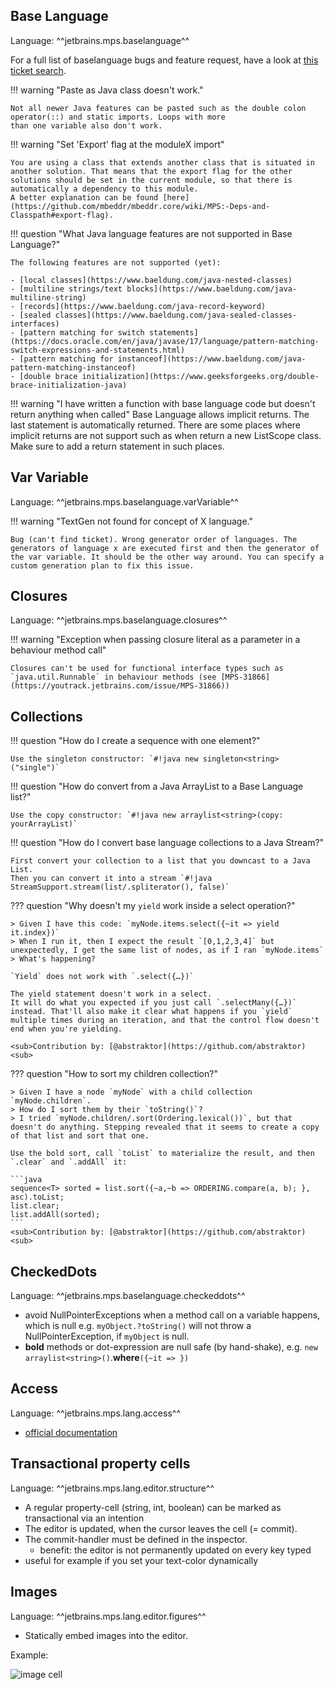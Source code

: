 ## Base Language
Language: ^^jetbrains.mps.baselanguage^^

For a full list of baselanguage bugs and feature request, have a look at [this ticket search](https://youtrack.jetbrains.com/issues/MPS?q=%23Open%20%23BaseLanguage).

!!! warning "Paste as Java class doesn't work."

    Not all newer Java features can be pasted such as the double colon operator(::) and static imports. Loops with more
    than one variable also don't work.

!!! warning "Set 'Export' flag at the moduleX import"

    You are using a class that extends another class that is situated in another solution. That means that the export flag for the other
    solutions should be set in the current module, so that there is automatically a dependency to this module.
    A better explanation can be found [here](https://github.com/mbeddr/mbeddr.core/wiki/MPS:-Deps-and-Classpath#export-flag).

!!! question "What Java language features are not supported in Base Language?"

    The following features are not supported (yet):

    - [local classes](https://www.baeldung.com/java-nested-classes)
    - [multiline strings/text blocks](https://www.baeldung.com/java-multiline-string)
    - [records](https://www.baeldung.com/java-record-keyword)
    - [sealed classes](https://www.baeldung.com/java-sealed-classes-interfaces)
    - [pattern matching for switch statements](https://docs.oracle.com/en/java/javase/17/language/pattern-matching-switch-expressions-and-statements.html)
    - [pattern matching for instanceof](https://www.baeldung.com/java-pattern-matching-instanceof)
    - [double brace initialization](https://www.geeksforgeeks.org/double-brace-initialization-java)


!!! warning "I have written a function with base language code but doesn't return anything when called"
    Base Language allows implicit returns. The last statement is automatically returned. There are some
    places where implicit returns are not support such as when return a new ListScope class. Make sure to add a return
    statement in such places.

## Var Variable
Language: ^^jetbrains.mps.baselanguage.varVariable^^

!!! warning "TextGen not found for concept of X language."

    Bug (can't find ticket). Wrong generator order of languages. The generators of language x are executed first and then the generator of
    the var variable. It should be the other way around. You can specify a custom generation plan to fix this issue.

## Closures
Language: ^^jetbrains.mps.baselanguage.closures^^

!!! warning "Exception when passing closure literal as a parameter in a behaviour method call"

    Closures can't be used for functional interface types such as `java.util.Runnable` in behaviour methods (see [MPS-31866](https://youtrack.jetbrains.com/issue/MPS-31866))

## Collections

!!! question "How do I create a sequence with one element?"

    Use the singleton constructor: `#!java new singleton<string>("single")`

!!! question "How do convert from a Java ArrayList to a Base Language list?"

    Use the copy constructor: `#!java new arraylist<string>(copy: yourArrayList)`

!!! question "How do I convert base language collections to a Java Stream?"

    First convert your collection to a list that you downcast to a Java List.
    Then you can convert it into a stream `#!java StreamSupport.stream(list/.spliterator(), false)`

??? question "Why doesn't my `yield` work inside a select operation?"

    > Given I have this code: `myNode.items.select({~it => yield it.index})`
    > When I run it, then I expect the result `[0,1,2,3,4]` but unexpectedly, I get the same list of nodes, as if I ran `myNode.items`
    > What's happening?

    `Yield` does not work with `.select({…})`

    The yield statement doesn't work in a select.
    It will do what you expected if you just call `.selectMany({…})` instead. That'll also make it clear what happens if you `yield` multiple times during an iteration, and that the control flow doesn't end when you're yielding.

    <sub>Contribution by: [@abstraktor](https://github.com/abstraktor)<sub>

??? question "How to sort my children collection?"

    > Given I have a node `myNode` with a child collection `myNode.children`.
    > How do I sort them by their `toString()`?
    > I tried `myNode.children/.sort(Ordering.lexical())`, but that doesn't do anything. Stepping revealed that it seems to create a copy of that list and sort that one.

    Use the bold sort, call `toList` to materialize the result, and then `.clear` and `.addAll` it:

    ```java
    sequence<T> sorted = list.sort({~a,~b => ORDERING.compare(a, b); }, asc).toList;
    list.clear;
    list.addAll(sorted);
    ```
    <sub>Contribution by: [@abstraktor](https://github.com/abstraktor)<sub>

## CheckedDots
Language: ^^jetbrains.mps.baselanguage.checkeddots^^

- avoid NullPointerExceptions when a method call on a variable happens, which is null e.g. `myObject.?toString()` will not throw a NullPointerException, if `myObject` is null.
- **bold** methods or dot-expression are null safe (by hand-shake), e.g. `new arraylist<string>()`.**where**`({~it => })`

## Access
Language: ^^jetbrains.mps.lang.access^^

- [official documentation](https://www.jetbrains.com/help/mps/smodel-language.html#accesslanguage)

## Transactional property cells
Language: ^^jetbrains.mps.lang.editor.structure^^

- A regular property-cell (string, int, boolean) can be marked as transactional via an intention
- The editor is updated, when the cursor leaves the cell (= commit).
- The commit-handler must be defined in the inspector.
    - benefit: the editor is not permanently updated on every key typed
- useful for example if you set your text-color dynamically

## Images
Language: ^^jetbrains.mps.lang.editor.figures^^

- Statically embed images into the editor.

Example:

<img src="../../../img/image_cell.png" alt="image cell" />